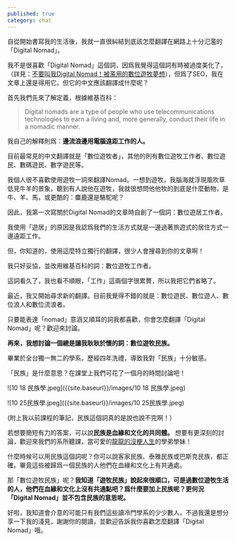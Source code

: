 ```yaml
---
published: true
category: chat
---
```

自從開始書寫我的生活後，我就一直很糾結到底該怎麼翻譯在網路上十分氾濫的「Digital Nomad」。

我不是很喜歡「Digital Nomad」這個詞，因爲我覺得這個詞有時被過度美化了，（詳見：[不要叫我Digital Nomad！被濫用的數位遊牧夢想](https://medium.com/remote-taiwan/dont-call-me-digital-nomad-292ae83f2bea)），但爲了SEO，我在文章上還是得用它。但它的中文應該翻譯成什麼呢？

首先我們先來了解定義，根據維基百科：

> Digital nomads are a type of people who use telecommunications technologies to earn a living and, more generally, conduct their life in a nomadic manner.

我自己的解釋則爲：**邊流浪邊用電腦遠距工作的人。**

目前最常見的中文翻譯就是「數位遊牧者」，其他的則有數位遊牧工作者、數位遊民、數碼遊民、數字遊民等。

我個人很不喜歡使用遊牧一詞來翻譯Nomad。一想到遊牧，我腦海就浮現風吹草低見牛羊的景象。聽到有人說他在遊牧，我就很想問他他牧的到底是什麼動物，是牛、羊、馬，或更酷的：麋鹿還是駱駝呢？

因此，我第一次寫關於Digital Nomad的文章時自創了一個詞：數位遊居工作者。

我使用「遊居」的原因是我認爲我們的生活方式就是一邊過著旅遊式的居住方式一邊遠距工作。

但，你知道的，使用這麼特立獨行的翻譯，很少人會搜尋到你的文章啊！

我只好妥協，並改用維基百科的詞：數位遊牧工作者。

這詞看久了，我也看不順眼，「工作」這兩個字很累贅，所以我把它們省略了。

最近，我又開始尋求新的翻譯。目前我覺得不錯的就是：數位遊民、數位遊人、數位浪人和數位流浪者。

只要能表達「nomad」意涵又順耳的詞我都喜歡，你會怎麼翻譯「Digital Nomad」呢？歡迎來討論。

**再來，我想討論一個總是讓我耿耿於懷的詞：數位遊牧民族。**

畢業於全台獨一無二的學系，歷經四年洗禮，導致我對「民族」十分敏感。

「民族」是什麼意思？在課堂上我們可花了一個月的時間討論吧！

![10 18 民族學.jpeg]({{site.baseurl}}/images/10 18 民族學.jpeg)

![10 25民族學.jpeg]({{site.baseurl}}/images/10 25民族學.jpeg)

(附上我以前課程的筆記，民族這個詞真的是說也說不完啊！）

若想要簡短有力的答案，可以說**民族是血緣和文化的共同體。** 想要有更深刻的討論，歡迎來我們的系所聽課，當可愛的[龍龍的沒梗人生](https://www.facebook.com/search/top/?q=%E9%BE%8D%E9%BE%8D%E7%9A%84%E6%B2%92%E6%A2%97%E4%BA%BA%E7%94%9F&epa=SEARCH_BOX)的學弟學妹！

什麼時候可以用民族這個詞呢？你可以說客家民族、泰雅民族或巴斯克民族，都正確。畢竟這些被歸爲一個民族的人他們在血緣和文化上有共通處。

那「數位遊牧民族」呢？**我知道「遊牧民族」說起來很順口，可是過數位遊牧生活的人，他們在血緣和文化上沒有共通點吧？爲什麼要加上民族呢？更何況「Digital Nomad」並不包含民族的意思呢。**

好啦，我知道會介意的可能只有我們這些讀冷門學系的少少數人，不過我還是想分享一下我的淺見，謝謝你的閱讀，並歡迎告訴我你喜歡怎麼翻譯「Digital Nomad」哦。

